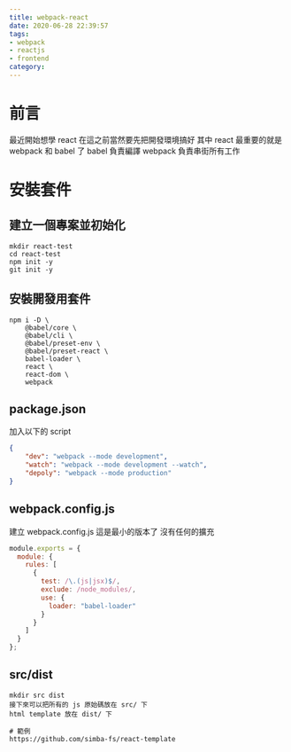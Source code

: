 ```yaml
---
title: webpack-react
date: 2020-06-28 22:39:57
tags:
- webpack
- reactjs
- frontend
category:
---
```



# 前言
最近開始想學 react
在這之前當然要先把開發環境搞好
其中 react 最重要的就是 webpack 和 babel 了
babel 負責編譯
webpack 負責串街所有工作


# 安裝套件

## 建立一個專案並初始化
```
mkdir react-test
cd react-test
npm init -y
git init -y
```

## 安裝開發用套件
```
npm i -D \
	@babel/core \
	@babel/cli \
	@babel/preset-env \
	@babel/preset-react \
	babel-loader \
	react \
	react-dom \
	webpack
```

## package.json
加入以下的 script
```json
{
	"dev": "webpack --mode development",
	"watch": "webpack --mode development --watch",
	"depoly": "webpack --mode production"
}
```

## webpack.config.js
建立 webpack.config.js
這是最小的版本了
沒有任何的擴充
```js
module.exports = {
  module: {
    rules: [
      {
        test: /\.(js|jsx)$/,
        exclude: /node_modules/,
        use: {
          loader: "babel-loader"
        }
      }
    ]
  }
};
```

## src/dist
```
mkdir src dist
接下來可以把所有的 js 原始碼放在 src/ 下
html template 放在 dist/ 下

# 範例
https://github.com/simba-fs/react-template

